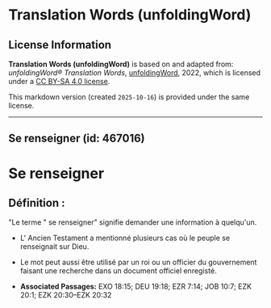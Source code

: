 # Translation Words (unfoldingWord)

## License Information

**Translation Words (unfoldingWord)** is based on and adapted from: _unfoldingWord® Translation Words_, [unfoldingWord](https://unfoldingword.org/utw), 2022, which is licensed under a [CC BY-SA 4.0 license](https://creativecommons.org/licenses/by-sa/4.0/legalcode.en).

This markdown version (created `2025-10-16`) is provided under the same license.



--------------------------------

## Se renseigner (id: 467016)

Se renseigner
=============

Définition :
------------

"Le terme " se renseigner" signifie demander une information à quelqu'un.

* L' Ancien Testament a mentionné plusieurs cas où le peuple se renseignait sur Dieu.
* Le mot peut aussi être utilisé par un roi ou un officier du gouvernement faisant une recherche dans un document officiel enregisté.

* **Associated Passages:** EXO 18:15; DEU 19:18; EZR 7:14; JOB 10:7; EZK 20:1; EZK 20:30–EZK 20:32

